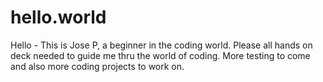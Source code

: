 # hello.world
Hello - This is Jose P, a beginner in the coding world. Please all hands on deck needed to guide me thru the world of coding.
More testing to come and also more coding projects to work on.

